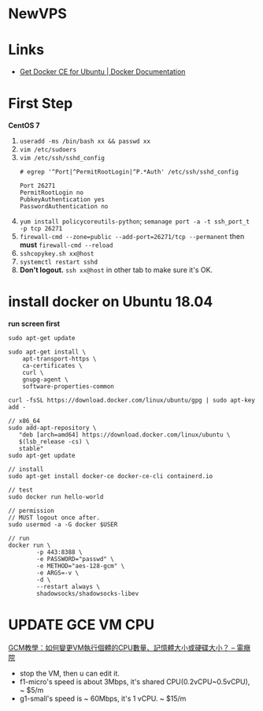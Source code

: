 # NewVPS

# Links

* [Get Docker CE for Ubuntu | Docker Documentation](https://docs.docker.com/install/linux/docker-ce/ubuntu/#install-using-the-repository)

# First Step

**CentOS 7**

1. `useradd -ms /bin/bash xx && passwd xx`
2. `vim /etc/sudoers`
3. `vim /etc/ssh/sshd_config` 
	```
	# egrep '^Port|^PermitRootLogin|^P.*Auth' /etc/ssh/sshd_config

	Port 26271
	PermitRootLogin no
	PubkeyAuthentication yes
	PasswordAuthentication no
	```  
4. `yum install policycoreutils-python`; `semanage port -a -t ssh_port_t -p tcp 26271`
5. `firewall-cmd --zone=public --add-port=26271/tcp --permanent` then **must** `firewall-cmd --reload`
6. `sshcopykey.sh xx@host`
7. `systemctl restart sshd`
8. **Don't logout.** `ssh xx@host` in other tab to make sure it's OK.

# install docker on Ubuntu 18.04

**run screen first**

```
sudo apt-get update

sudo apt-get install \
    apt-transport-https \
    ca-certificates \
    curl \
    gnupg-agent \
    software-properties-common

curl -fsSL https://download.docker.com/linux/ubuntu/gpg | sudo apt-key add -

// x86_64
sudo add-apt-repository \
   "deb [arch=amd64] https://download.docker.com/linux/ubuntu \
   $(lsb_release -cs) \
   stable"
sudo apt-get update

// install
sudo apt-get install docker-ce docker-ce-cli containerd.io

// test
sudo docker run hello-world

// permission
// MUST logout once after.
sudo usermod -a -G docker $USER

// run
docker run \
        -p 443:8388 \
        -e PASSWORD="passwd" \
        -e METHOD="aes-128-gcm" \
        -e ARGS=-v \
        -d \
        --restart always \
        shadowsocks/shadowsocks-libev
```

# UPDATE GCE VM CPU

[GCM教學：如何變更VM執行個體的CPU數量、記憶體大小或硬碟大小？ – 電癮院](https://mrtang.tw/blog/post/how-to-change-a-machine-type-on-google-compute-engine)

* stop the VM, then u can edit it.
* f1-micro's speed is about 3Mbps, it's shared CPU(0.2vCPU~0.5vCPU), ~ $5/m
* g1-small's speed is ~ 60Mbps, it's 1 vCPU. ~ $15/m




